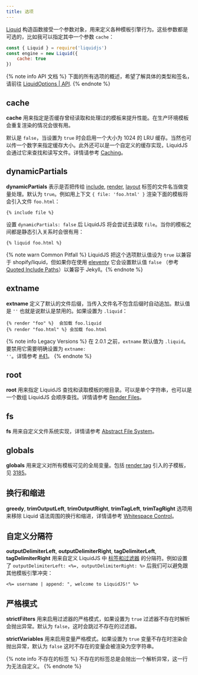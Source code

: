 ```yaml
---
title: 选项
---
```


[Liquid][liquid] 构造函数接受一个参数对象，用来定义各种模板引擎行为。这些参数都是可选的，比如我可以指定其中一个参数 `cache`：

```javascript
const { Liquid } = require('liquidjs')
const engine = new Liquid({
    cache: true
})
```

{% note info API 文档 %}
下面的所有选项的概述，希望了解具体的类型和签名，请前往 <a href="https://liquidjs.com/api/interfaces/liquid_options_.liquidoptions.html" target="_self">LiquidOptions | API</a>.
{% endnote %}

## cache

**cache** 用来指定是否缓存曾经读取和处理过的模板来提升性能。在生产环境模板会重复渲染的情况会很有用。

默认是 `false`，当设置为 `true` 时会启用一个大小为 1024 的 LRU 缓存。当然也可以传一个数字来指定缓存大小。此外还可以是一个自定义的缓存实现，LiquidJS 会通过它来查找和读写文件。详情请参考 [Caching][caching]。

## dynamicPartials

**dynamicPartials** 表示是否把传给 [include][include], [render][render], [layout][layout] 标签的文件名当做变量处理。默认为 `true`。例如用上下文 `{ file: 'foo.html' }` 渲染下面的模板将会引入文件 `foo.html`：

```liquid
{% include file %}
```

设置 `dynamicPartials: false` 后 LiquidJS 将会尝试去读取 `file`。当你的模板之间都是静态引入关系时会很有用：

```liquid
{% liquid foo.html %}
```

{% note warn Common Pitfall %}
LiquidJS 把这个选项默认值设为 <code>true</code> 以兼容于 shopify/liquid，但如果你在使用 <a href="https://github.com/11ty/eleventy" target="_blank">eleventy</a> 它会设置默认值 <code>false</code> （参考 <a href="https://www.11ty.dev/docs/languages/liquid/#quoted-include-paths" target="_blank">Quoted Include Paths</a>）以兼容于 Jekyll。{% endnote %}

## extname

**extname** 定义了默认的文件后缀，当传入文件名不包含后缀时自动追加。默认值是 `''` 也就是说默认是禁用的。如果设置为 `.liquid`：

```liquid
{% render "foo" %}  会加载 foo.liquid
{% render "foo.html" %} 会加载 foo.html
```

{% note info Legacy Versions %}
在 2.0.1 之前，<code>extname</code> 默认值为 `.liquid`。要禁用它需要明确设置为 <code>extname: ''</code>。详情参考 <a href="https://github.com/harttle/liquidjs/issues/41" target="_blank">#41</a>。
{% endnote %}

## root

**root** 用来指定 LiquidJS 查找和读取模板的根目录。可以是单个字符串，也可以是一个数组 LiquidJS 会顺序查找。详情请参考 [Render Files][render-file]。

## fs

**fs** 用来自定义文件系统实现，详情请参考 [Abstract File System][abstract-fs]。

## globals

**globals** 用来定义对所有模板可见的全局变量。包括 [render tag][render] 引入的子模板，见 [3185][185]。

## 换行和缩进

**greedy**, **trimOutputLeft**, **trimOutputRight**, **trimTagLeft**, **trimTagRight** 选项用来移除 Liquid 语法周围的换行和缩进，详情请参考 [Whitespace Control][wc]。

## 自定义分隔符

**outputDelimiterLeft**, **outputDelimiterRight**, **tagDelimiterLeft**, **tagDelimiterRight** 用来自定义 LiquidJS 中 [标签和过滤器][intro] 的分隔符。例如设置了 `outputDelimiterLeft: <%=, outputDelimiterRight: %>` 后我们可以避免跟其他模板引擎冲突：

```ejs
<%= username | append: ", welcome to LiquidJS!" %>
```

## 严格模式

**strictFilters** 用来启用过滤器的严格模式，如果设置为 `true` 过滤器不存在时解析会抛出异常。默认为 `false`，这时会跳过不存在的过滤器。

**strictVariables** 用来启用变量严格模式。如果设置为 `true` 变量不存在时渲染会抛出异常，默认为 `false` 这时不存在的变量会被渲染为空字符串。

{% note info 不存在的标签 %}
不存在的标签总是会抛出一个解析异常，这一行为无法自定义。
{% endnote %}

[liquid]: ../api/classes/liquid_.liquid.html
[caching]: ./caching.html
[abstract-fs]: ./render-file.html#Abstract-File-System
[render-file]: ./render-file.html
[185]: https://github.com/harttle/liquidjs/issues/185
[render]: ../tags/render.html
[include]: ../tags/include.html
[layout]: ../tags/layout.html
[wc]: ./whitespace-control.html
[intro]: ./intro-to-liquid.html
